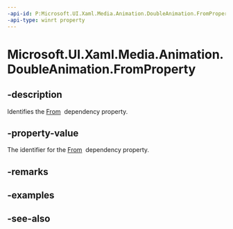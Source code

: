 ```yaml
---
-api-id: P:Microsoft.UI.Xaml.Media.Animation.DoubleAnimation.FromProperty
-api-type: winrt property
---
```


<!-- Property syntax
public Windows.UI.Xaml.DependencyProperty FromProperty { get; }
-->

# Microsoft.UI.Xaml.Media.Animation.DoubleAnimation.FromProperty

## -description
Identifies the [From](doubleanimation_from.md)  dependency property.

## -property-value
The identifier for the [From](doubleanimation_from.md)  dependency property.

## -remarks

## -examples

## -see-also
